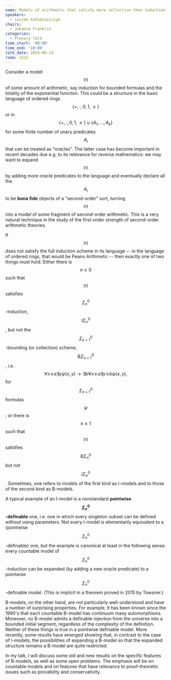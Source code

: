 ```yaml
---
name: Models of arithmetic that satisfy more collection than induction
speakers:
  - Leszek Kołodziejczyk
chairs:
  - Johanna Franklin
categories:
  - Plenary Talk
time_start: '09:00'
time_end: '10:00'
talk_date: 2024-06-24
room: J222
---
```


Consider a model $$\mathbb{M}$$ of some amount of arithmetic, say induction for bounded 
formulas and the totality of the exponential function. This could be a structure in the basic language of ordered rings $$\{+,\cdot, 0,1, \le\}$$ or in $$\{+,\cdot, 0,1, \le\} \cup \{A_1,\ldots,A_k\}$$ for some finite number of unary predicates $$A_i$$ that can be treated as "oracles". The latter case has become important in recent decades due e.g. to its relevance for reverse mathematics: we may want to expand $$\mathbb{M}$$ by adding more oracle predicates to the language and eventually declare all the $$A_i$$ to be **bona fide** objects of a "second-order" sort, turning $$\mathbb{M}$$ into a model of some fragment of second-order arithmetic. This is a very natural technique in the study of the first-order strength of second-order arithmetic theories.

If $$\mathbb{M}$$ does not satisfy the full induction scheme in its language -- in the language of ordered rings, that would be Peano Arithmetic -- then exactly one of two things must hold. Either there is $$n \ge 0$$ such that $$\mathbb{M}$$ satisfies $$\Sigma^0_n$$-induction, $$\mathrm{I}\Sigma^0_n$$, but not the $$\Sigma^0_{n+1}$$-bounding (or collection) scheme, $$\mathrm{B}\Sigma^0_{n+1}$$, i.e.
$$ \forall x \! \le \! a   \exists y   \psi(x,y) \to \exists b  \forall x \! \le \! a   \exists y \! \le \! b   \psi(x,y),$$ 
for $$\Sigma^0_{n+1}$$ formulas $$\psi$$; or there is $$n \ge 1$$ such that  $$\mathbb{M}$$ satisfies $$\mathrm{B}\Sigma^0_n$$ but not $$\mathrm{I}\Sigma^0_{n}$$. Sometimes, one refers to models of the first kind as I-models and to those of the second kind as B-models.

A typical example of an I-model is a nonstandard **pointwise $$\Sigma^0_n$$-definable** one, i.e. one in which every singleton subset can be defined without using parameters. Not every I-model is elementarily equivalent to a {pointwise $$\Sigma^0_n$$-definable} one, but the example is canonical at least in the following sense:
every countable model of $$\Sigma^0_n$$-induction can be expanded (by adding a new oracle predicate)
to a pointwise $$\Sigma^0_n$$-definable model. (This is implicit in a theorem proved in 2015 by Towsner.)

B-models, on the other hand, are not particularly well-understood and have a number of surprising properties. For example,
it has been known since the 1990's that each countable B-model has continuum many automorphisms. Moreover,
no B-model admits a definable injection from the universe into a bounded initial segment, regardless of the complexity of the definition. Neither of these things is true in a pointwise definable model. More recently, some results have emerged showing that, in contrast to the case of I-models, the possibilities of expanding a B-model so that the expanded structure remains a B-model are quite restricted.

In my talk, I will discuss some old and new results on the specific features of B-models, as well as some open problems.
The emphasis will be on countable models and on features that have relevance to proof-theoretic issues such as provability and conservativity.


